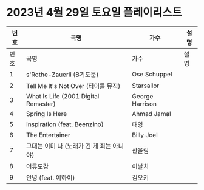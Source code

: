 # 2023년 4월 29일 토요일 플레이리스트

| 번호 | 곡명 | 가수 | 설명 |
|------|------|------|------|
| 번호 | 곡명 | 가수 | 설명 |
| 1 | s'Rothe-Zauerli (B기도문) | Ose Schuppel |  |
| 2 | Tell Me It's Not Over (타이틀 뮤직) | Starsailor |  |
| 3 | What Is Life (2001 Digital Remaster) | George Harrison |  |
| 4 | Spring Is Here | Ahmad Jamal |  |
| 5 | Inspiration (feat. Beenzino) | 태양 |  |
| 6 | The Entertainer | Billy Joel |  |
| 7 | 그대는 이미 나 (노래가 긴 게 죄는 아니야) | 산울림 |  |
| 8 | 어류도감 | 이날치 |  |
| 9 | 안녕 (feat. 이하이) | 김오키 |  |
